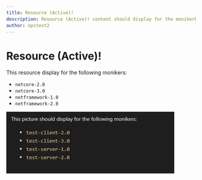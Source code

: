 ```yaml
---
title: Resource (Active)!
description: Resource (Active)! content should display for the monikerRange: '>= netcore-2.0 || netframework-1.1 || netframework-2.0'
author: opstest2
---
```


# Resource (Active)!

This resource display for the following monikers:

* `netcore-2.0`
* `netcore-3.0`
* `netframework-1.0`
* `netframework-2.0`

![Image](media/a.png)